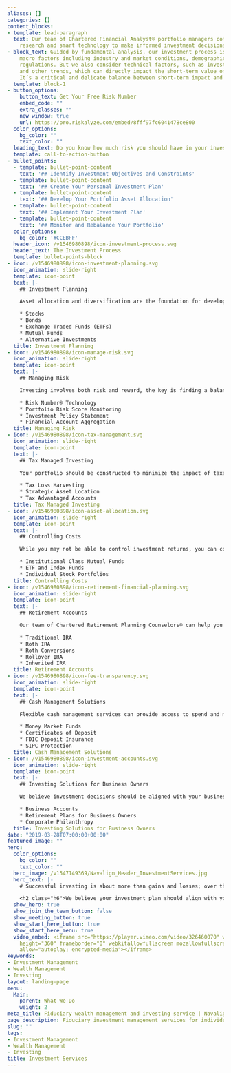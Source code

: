 ```yaml
---
aliases: []
categories: []
content_blocks:
- template: lead-paragraph
  text: Our team of Chartered Financial Analyst® portfolio managers combine independent
    research and smart technology to make informed investment decisions.
- block_text: Guided by fundamental analysis, our investment process is based on numerous
    macro factors including industry and market conditions, demographics and government
    regulations. But we also consider technical factors, such as investor behavior
    and other trends, which can directly impact the short-term value of certain assets.
    It’s a critical and delicate balance between short-term impact and long-term rewards.
  template: block-1
- button_options:
    button_text: Get Your Free Risk Number
    embed_code: ""
    extra_classes: ""
    new_window: true
    url: https://pro.riskalyze.com/embed/8fff97fc6041478ce800
  color_options:
    bg_color: ""
    text_color: ""
  leading_text: Do you know how much risk you should have in your investment portfolio?
  template: call-to-action-button
- bullet_points:
  - template: bullet-point-content
    text: '## Identify Investment Objectives and Constraints'
  - template: bullet-point-content
    text: '## Create Your Personal Investment Plan'
  - template: bullet-point-content
    text: '## Develop Your Portfolio Asset Allocation'
  - template: bullet-point-content
    text: '## Implement Your Investment Plan'
  - template: bullet-point-content
    text: '## Monitor and Rebalance Your Portfolio'
  color_options:
    bg_color: '#CCEBFF'
  header_icon: /v1546980898/icon-investment-process.svg
  header_text: The Investment Process
  template: bullet-points-block
- icon: /v1546980898/icon-investment-planning.svg
  icon_animation: slide-right
  template: icon-point
  text: |-
    ## Investment Planning

    Asset allocation and diversification are the foundation for developing a solid investment plan. Efficient portfolio design should reduce costs and optimize tax efficiency. Our team of fiduciary investment advisers can help you develop a custom investment plan tailored to your financial goals. We use independent research to hand pick a diversified mix of investments for your portfolio. This mix includes:

    * Stocks
    * Bonds
    * Exchange Traded Funds (ETFs)
    * Mutual Funds
    * Alternative Investments
  title: Investment Planning
- icon: /v1546980898/icon-manage-risk.svg
  icon_animation: slide-right
  template: icon-point
  text: |-
    ## Managing Risk

    Investing involves both risk and reward, the key is finding a balance aligned with your financial goals. Our fiduciary investment process begins with identifying your risk comfort zone to develop realistic expectations for short-term volatility and long-term reward. We do this with help from Modern Portfolio Theory, a Nobel Prize winning investment approach to balancing risk and return. This includes:

    * Risk Number® Technology
    * Portfolio Risk Score Monitoring
    * Investment Policy Statement
    * Financial Account Aggregation
  title: Managing Risk
- icon: /v1546980898/icon-tax-management.svg
  icon_animation: slide-right
  template: icon-point
  text: |-
    ## Tax Managed Investing

    Your portfolio should be constructed to minimize the impact of taxes through security selection and tax efficient trading. Most investors have multiple goals and various accounts dedicated to saving for them. We use this to your advantage by placing certain types of investments in the right accounts. We also help clients make tax advantaged investment decisions using strategies such as:

    * Tax Loss Harvesting
    * Strategic Asset Location
    * Tax Advantaged Accounts
  title: Tax Managed Investing
- icon: /v1546980898/icon-asset-allocation.svg
  icon_animation: slide-right
  template: icon-point
  text: |-
    ## Controlling Costs

    While you may not be able to control investment returns, you can control the fees you pay for investing your money. As a fiduciary investment adviser we ensure our clients best interest always comes first, and that includes minimizing investment expenses. By using these different investments we've succeeded in building low-cost, tax-efficient investment portfolios that can help minimize risk and maximize returns:

    * Institutional Class Mutual Funds
    * ETF and Index Funds
    * Individual Stock Portfolios
  title: Controlling Costs
- icon: /v1546980898/icon-retirement-financial-planning.svg
  icon_animation: slide-right
  template: icon-point
  text: |-
    ## Retirement Accounts

    Our team of Chartered Retirement Planning Counselors® can help you determine which types of retirement accounts will work best in meeting your financial goals. We make it simple to setup, consolidate and transfer all types of retirement accounts including:

    * Traditional IRA
    * Roth IRA
    * Roth Conversions
    * Rollover IRA
    * Inherited IRA
  title: Retirement Accounts
- icon: /v1546980898/icon-fee-transparency.svg
  icon_animation: slide-right
  template: icon-point
  text: |-
    ## Cash Management Solutions

    Flexible cash management services can provide access to spend and manage your money the way you want. Enjoy the convenience of traditional banking features with your TD Ameritrade account. Use a debit card, write checks, send wires and ACH funds directly from your investment account with access to:

    * Money Market Funds
    * Certificates of Deposit
    * FDIC Deposit Insurance
    * SIPC Protection
  title: Cash Management Solutions
- icon: /v1546980898/icon-investment-accounts.svg
  icon_animation: slide-right
  template: icon-point
  text: |-
    ## Investing Solutions for Business Owners

    We believe investment decisions should be aligned with your business goals. Whether you’re investing some of your working capital, saving for retirement or planning for a business transition, our fiduciary advisers can help with:

    * Business Accounts
    * Retirement Plans for Business Owners
    * Corporate Philanthropy
  title: Investing Solutions for Business Owners
date: "2019-03-28T07:00:00+00:00"
featured_image: ""
hero:
  color_options:
    bg_color: ""
    text_color: ""
  hero_image: /v1547149369/Navalign_Header_InvestmentServices.jpg
  hero_text: |-
    # Successful investing is about more than gains and losses; over the long term it encompasses everything from your values and your goals to your legacy.

    <h2 class="h6">We believe your investment plan should align with your personal values and objectives. That’s why our fiduciary investment approach ensures that your best interest always comes first.</h2>
  show_hero: true
  show_join_the_team_button: false
  show_meeting_button: true
  show_start_here_button: true
  show_start_here_menu: true
  video_embed: <iframe src="https://player.vimeo.com/video/326460070" width="640"
    height="360" frameborder="0" webkitallowfullscreen mozallowfullscreen allowfullscreen
    allow="autoplay; encrypted-media"></iframe>
keywords:
- Investment Management
- Wealth Management
- Investing
layout: landing-page
menu:
  Main:
    parent: What We Do
    weight: 2
meta_title: Fiduciary wealth management and investing service | Navalign
page_description: Fiduciary investment management services for individuals, families and business owners. Navalign professionally manages custom portfolios to build and preserve wealth.
slug: ""
tags:
- Investment Management
- Wealth Management
- Investing
title: Investment Services
---
```

